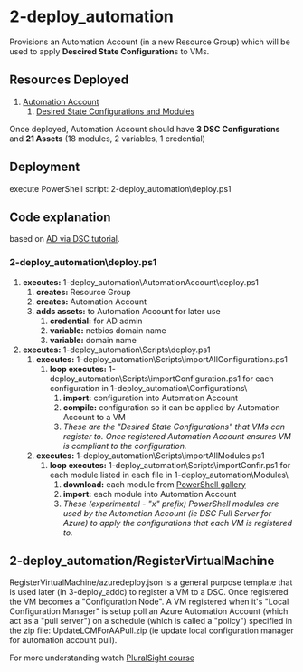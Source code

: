# 2-deploy_automation

Provisions an Automation Account (in a new Resource Group) which will be used to apply **Descired State Configuration**s to VMs.

## Resources Deployed

1. [Automation Account](https://docs.microsoft.com/en-us/azure/automation/automation-intro#automating-configuration-management-with-desired-state-configuration)
    1. [Desired State Configurations and Modules](https://msdn.microsoft.com/en-us/powershell/dsc/overview#key-concepts)

Once deployed, Automation Account should have **3 DSC Configurations** and **21 Assets** (18 modules, 2 variables, 1 credential)

## Deployment

execute PowerShell script: 2-deploy_automation\deploy.ps1

## Code explanation

based on [AD via DSC tutorial](https://kvaes.wordpress.com/2017/04/29/azure-deploying-a-domain-controller-via-dsc-pull/).

### 2-deploy_automation\deploy.ps1

1. **executes:** 1-deploy_automation\AutomationAccount\deploy.ps1
    1. **creates:** Resource Group
    1. **creates:** Automation Account
    1. **adds assets:** to Automation Account for later use
        1. **credential:** for AD admin
        1. **variable:** netbios domain name
        1. **variable:** domain name
1. **executes:** 1-deploy_automation\Scripts\deploy.ps1
    1. **executes:** 1-deploy_automation\Scripts\importAllConfigurations.ps1
        1. **loop executes:** 1-deploy_automation\Scripts\importConfiguration.ps1 for each configuration in 1-deploy_automation\Configurations\
            1. **import:** configuration into Automation Account
            1. **compile:** configuration so it can be applied by Automation Account to a VM
            1. *These are the "Desired State Configurations" that VMs can register to.  Once registered Automation Account ensures VM is compliant to the configuration.*
    1. **executes:** 1-deploy_automation\Scripts\importAllModules.ps1
        1. **loop executes:** 1-deploy_automation\Scripts\importConfir.ps1 for each module listed in each file in 1-deploy_automation\Modules\
            1. **download:** each module from [PowerShell gallery](https://www.powershellgallery.com)
            1. **import:** each module into Automation Account
            1. *These (experimental - "x" prefix) PowerShell modules are used by the Automation Account (ie DSC Pull Server for Azure) to apply the configurations that each VM is registered to.*

## 2-deploy_automation/RegisterVirtualMachine

RegisterVirtualMachine/azuredeploy.json is a general purpose template that is used later (in 3-deploy_addc) to register a VM to a DSC.  Once registered the VM becomes a "Configuration Node".  A VM registered when it's "Local Configuration Manager" is setup poll an Azure Automation Account (which act as a "pull server") on a schedule (which is called a "policy") specified in the zip file: UpdateLCMForAAPull.zip (ie update local configuration manager for automation account pull).

For more understanding watch [PluralSight course](https://app.pluralsight.com/library/courses/powershell-desired-state-configuration-fundamentals/table-of-contents)